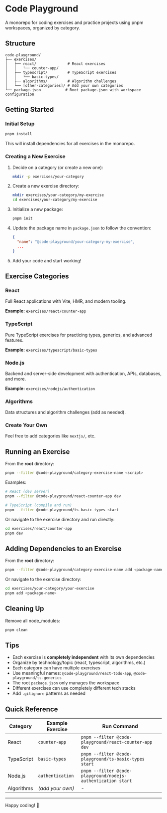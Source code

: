 # Code Playground

A monorepo for coding exercises and practice projects using pnpm workspaces, organized by category.

## Structure

```
code-playground/
├── exercises/
│   ├── react/              # React exercises
│   │   └── counter-app/
│   ├── typescript/         # TypeScript exercises
│   │   └── basic-types/
│   ├── algorithms/         # Algorithm challenges
│   └── [other-categories]/ # Add your own categories
└── package.json           # Root package.json with workspace configuration
```

## Getting Started

### Initial Setup

```bash
pnpm install
```

This will install dependencies for all exercises in the monorepo.

### Creating a New Exercise

1. Decide on a category (or create a new one):
   ```bash
   mkdir -p exercises/your-category
   ```

2. Create a new exercise directory:
   ```bash
   mkdir exercises/your-category/my-exercise
   cd exercises/your-category/my-exercise
   ```

3. Initialize a new package:
   ```bash
   pnpm init
   ```

4. Update the package name in `package.json` to follow the convention:
   ```json
   {
     "name": "@code-playground/your-category-my-exercise",
     ...
   }
   ```

5. Add your code and start working!

## Exercise Categories

### React
Full React applications with Vite, HMR, and modern tooling.

**Example:** `exercises/react/counter-app`

### TypeScript
Pure TypeScript exercises for practicing types, generics, and advanced features.

**Example:** `exercises/typescript/basic-types`

### Node.js
Backend and server-side development with authentication, APIs, databases, and more.

**Example:** `exercises/nodejs/authentication`

### Algorithms
Data structures and algorithm challenges (add as needed).

### Create Your Own
Feel free to add categories like `nextjs/`, etc.

## Running an Exercise

From the **root** directory:
```bash
pnpm --filter @code-playground/category-exercise-name <script>
```

Examples:
```bash
# React (dev server)
pnpm --filter @code-playground/react-counter-app dev

# TypeScript (compile and run)
pnpm --filter @code-playground/ts-basic-types start
```

Or navigate to the exercise directory and run directly:
```bash
cd exercises/react/counter-app
pnpm dev
```

## Adding Dependencies to an Exercise

From the **root** directory:
```bash
pnpm --filter @code-playground/category-exercise-name add <package-name>
```

Or navigate to the exercise directory:
```bash
cd exercises/your-category/your-exercise
pnpm add <package-name>
```

## Cleaning Up

Remove all node_modules:
```bash
pnpm clean
```

## Tips

- Each exercise is **completely independent** with its own dependencies
- Organize by technology/topic (react, typescript, algorithms, etc.)
- Each category can have multiple exercises
- Use meaningful names: `@code-playground/react-todo-app`, `@code-playground/ts-generics`
- The root `package.json` only manages the workspace
- Different exercises can use completely different tech stacks
- Add `.gitignore` patterns as needed

## Quick Reference

| Category | Example Exercise | Run Command |
|----------|-----------------|-------------|
| React | `counter-app` | `pnpm --filter @code-playground/react-counter-app dev` |
| TypeScript | `basic-types` | `pnpm --filter @code-playground/ts-basic-types start` |
| Node.js | `authentication` | `pnpm --filter @code-playground/nodejs-authentication start` |
| Algorithms | *(add your own)* | - |

---

Happy coding! 🚀
